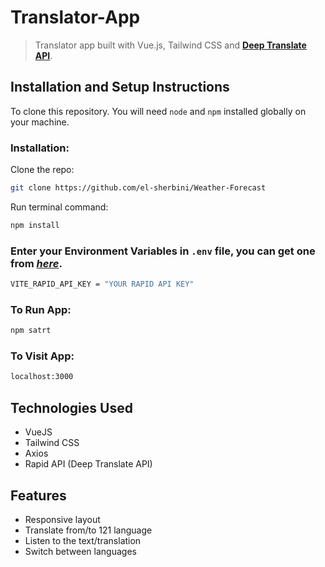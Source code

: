 # Translator-App
> Translator app built with Vue.js, Tailwind CSS and [__Deep Translate API__](https://rapidapi.com/gatzuma/api/deep-translate1).

## Installation and Setup Instructions

To clone this repository. You will need `node` and `npm` installed globally on your machine.

### Installation:

Clone the repo:

```sh
git clone https://github.com/el-sherbini/Weather-Forecast
```

Run terminal command:

```sh
npm install
```

### Enter your Environment Variables in `.env` file, you can get one from [_here_](https://rapidapi.com/hub).

```sh
VITE_RAPID_API_KEY = "YOUR RAPID API KEY"
```

### To Run App:

```sh
npm satrt
```

### To Visit App:

```sh
localhost:3000
```

## Technologies Used

- VueJS
- Tailwind CSS
- Axios
- Rapid API (Deep Translate API)

## Features

- Responsive layout
- Translate from/to 121 language
- Listen to the text/translation
- Switch between languages

